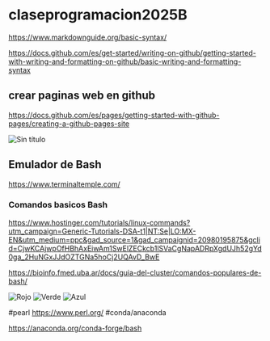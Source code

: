 # claseprogramacion2025B

https://www.markdownguide.org/basic-syntax/

https://docs.github.com/es/get-started/writing-on-github/getting-started-with-writing-and-formatting-on-github/basic-writing-and-formatting-syntax


## crear paginas web en github
https://docs.github.com/es/pages/getting-started-with-github-pages/creating-a-github-pages-site


![Sin título](https://github.com/user-attachments/assets/8d430483-d5f0-4caf-818a-1317c903e9fd)



## Emulador de Bash

https://www.terminaltemple.com/

### Comandos basicos Bash

https://www.hostinger.com/tutorials/linux-commands?utm_campaign=Generic-Tutorials-DSA-t1|NT:Se|LO:MX-EN&utm_medium=ppc&gad_source=1&gad_campaignid=20980195875&gclid=CjwKCAjwpOfHBhAxEiwAm1SwElZECkcb1lSVaCgNapADRpXgdUJh52gYd0ga_2HuNGxJJdOZTGNa5hoCj2UQAvD_BwE


https://bioinfo.fmed.uba.ar/docs/guia-del-cluster/comandos-populares-de-bash/



![Rojo](https://img.shields.io/badge/PRUEBA-ROJO-red)
![Verde](https://img.shields.io/badge/PRUEBA-VERDE-brightgreen)
![Azul](https://img.shields.io/badge/PRUEBA-AZUL-blue)



#pearl
https://www.perl.org/
#conda/anaconda

https://anaconda.org/conda-forge/bash


